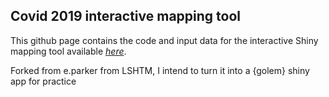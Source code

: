## Covid 2019 interactive mapping tool

This github page contains the code and input data for the interactive Shiny mapping tool available  *[here](https://vac-lshtm.shinyapps.io/ncov_tracker/)*.

Forked from e.parker from LSHTM, I intend to turn it into a {golem} shiny app for practice
